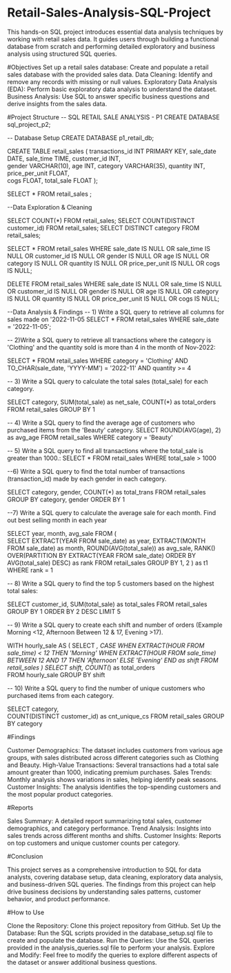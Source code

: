 # Retail-Sales-Analysis-SQL-Project
This hands-on SQL project introduces essential data analysis techniques by working with retail sales data. It guides users through building a functional database from scratch and performing detailed exploratory and business analysis using structured SQL queries. 

#Objectives
   Set up a retail sales database: Create and populate a retail sales database with the provided sales data.
   Data Cleaning: Identify and remove any records with missing or null values.
   Exploratory Data Analysis (EDA): Perform basic exploratory data analysis to understand the dataset.
   Business Analysis: Use SQL to answer specific business questions and derive insights from the sales data.

#Project Structure
   -- SQL RETAIL SALE ANALYSIS - P1
   CREATE DATABASE sql_project_p2;


   -- Database Setup
   CREATE DATABASE p1_retail_db;

  CREATE TABLE retail_sales
    (
    transactions_id INT PRIMARY KEY,
    sale_date DATE,	
    sale_time TIME,
    customer_id INT,	
    gender VARCHAR(10),
    age INT,
    category VARCHAR(35),
    quantity INT,
    price_per_unit FLOAT,	
    cogs FLOAT,
    total_sale FLOAT
     );

  SELECT * FROM retail_sales ;

  --Data Exploration & Cleaning

  SELECT COUNT(*) FROM retail_sales;
  SELECT COUNT(DISTINCT customer_id) FROM retail_sales;
  SELECT DISTINCT category FROM retail_sales;

  SELECT * FROM retail_sales
  WHERE 
    sale_date IS NULL OR sale_time IS NULL OR customer_id IS NULL OR 
    gender IS NULL OR age IS NULL OR category IS NULL OR 
    quantity IS NULL OR price_per_unit IS NULL OR cogs IS NULL;

  DELETE FROM retail_sales
  WHERE 
    sale_date IS NULL OR sale_time IS NULL OR customer_id IS NULL OR 
    gender IS NULL OR age IS NULL OR category IS NULL OR 
    quantity IS NULL OR price_per_unit IS NULL OR cogs IS NULL;

  --Data Analysis & Findings
  -- 1) Write a SQL query to retrieve all columns for sales made on '2022-11-05
    SELECT *
    FROM retail_sales
    WHERE sale_date = '2022-11-05';

  -- 2)Write a SQL query to retrieve all transactions where the category is 'Clothing' and the quantity sold is more than 4 in the month of Nov-2022:

SELECT 
  *
FROM retail_sales
WHERE 
    category = 'Clothing'
    AND 
    TO_CHAR(sale_date, 'YYYY-MM') = '2022-11'
    AND
    quantity >= 4

-- 3) Write a SQL query to calculate the total sales (total_sale) for each category.

SELECT 
    category,
    SUM(total_sale) as net_sale,
    COUNT(*) as total_orders
FROM retail_sales
GROUP BY 1

-- 4) Write a SQL query to find the average age of customers who purchased items from the 'Beauty' category.
SELECT
    ROUND(AVG(age), 2) as avg_age
FROM retail_sales
WHERE category = 'Beauty'

-- 5) Write a SQL query to find all transactions where the total_sale is greater than 1000.:
SELECT * FROM retail_sales
WHERE total_sale > 1000

--6) Write a SQL query to find the total number of transactions (transaction_id) made by each gender in each category.

SELECT 
    category,
    gender,
    COUNT(*) as total_trans
FROM retail_sales
GROUP 
    BY 
    category,
    gender
ORDER BY 1

--7) Write a SQL query to calculate the average sale for each month. Find out best selling month in each year

SELECT 
       year,
       month,
    avg_sale
FROM 
(    
SELECT 
    EXTRACT(YEAR FROM sale_date) as year,
    EXTRACT(MONTH FROM sale_date) as month,
    ROUND(AVG(total_sale)) as avg_sale,
    RANK() OVER(PARTITION BY EXTRACT(YEAR FROM sale_date) ORDER BY AVG(total_sale) DESC) as rank
FROM retail_sales
GROUP BY 1, 2
) as t1
WHERE rank = 1

-- 8) Write a SQL query to find the top 5 customers based on the highest total sales:

SELECT 
    customer_id,
    SUM(total_sale) as total_sales
FROM retail_sales
GROUP BY 1
ORDER BY 2 DESC
LIMIT 5

-- 9) Write a SQL query to create each shift and number of orders (Example Morning <12, Afternoon Between 12 & 17, Evening >17).

WITH hourly_sale
AS
(
SELECT *,
    CASE
        WHEN EXTRACT(HOUR FROM sale_time) < 12 THEN 'Morning'
        WHEN EXTRACT(HOUR FROM sale_time) BETWEEN 12 AND 17 THEN 'Afternoon'
        ELSE 'Evening'
    END as shift
FROM retail_sales
)
SELECT 
    shift,
    COUNT(*) as total_orders    
FROM hourly_sale
GROUP BY shift

-- 10) Write a SQL query to find the number of unique customers who purchased items from each category.

SELECT 
    category,    
    COUNT(DISTINCT customer_id) as cnt_unique_cs
FROM retail_sales
GROUP BY category


#Findings 

Customer Demographics: The dataset includes customers from various age groups, with sales distributed across different categories such as Clothing and Beauty.
High-Value Transactions: Several transactions had a total sale amount greater than 1000, indicating premium purchases.
Sales Trends: Monthly analysis shows variations in sales, helping identify peak seasons.
Customer Insights: The analysis identifies the top-spending customers and the most popular product categories.


#Reports

Sales Summary: A detailed report summarizing total sales, customer demographics, and category performance.
Trend Analysis: Insights into sales trends across different months and shifts.
Customer Insights: Reports on top customers and unique customer counts per category.


#Conclusion

This project serves as a comprehensive introduction to SQL for data analysts, covering database setup, data cleaning, exploratory data analysis, and business-driven SQL queries. The findings from this project can help drive business decisions by understanding sales patterns, customer behavior, and product performance.


#How to Use

Clone the Repository: Clone this project repository from GitHub.
Set Up the Database: Run the SQL scripts provided in the database_setup.sql file to create and populate the database.
Run the Queries: Use the SQL queries provided in the analysis_queries.sql file to perform your analysis.
Explore and Modify: Feel free to modify the queries to explore different aspects of the dataset or answer additional business questions.
